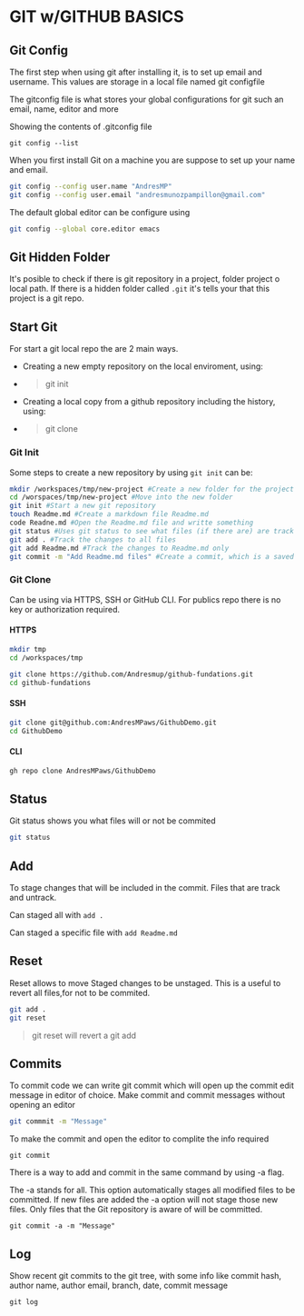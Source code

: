 # **GIT w/GITHUB BASICS**

## Git Config
The first step when using git after installing it, is to set up email and username. This values are storage in a local file named git configfile

The gitconfig file is what stores your global configurations for git such an email, name, editor and more

Showing the contents of .gitconfig file
```
git config --list
```

When you first install Git on a machine you are suppose to set up your name and email.
```sh
git config --config user.name "AndresMP"
git config --config user.email "andresmunozpampillon@gmail.com"
```

The default global editor can be configure using
```sh 
git config --global core.editor emacs
```

## Git Hidden Folder
It's posible to check if there is git repository in a project, folder project o local path.
If there is a hidden folder called `.git` it's tells your that this project is a git repo.

## Start Git
For start a git local repo the are 2 main ways.
 - Creating a new empty repository on the local enviroment, using:
 - > git init
 - Creating a local copy from a github repository including the history, using: 
 - > git clone

### Git Init 

Some steps to create a new repository by using `git init` can be:
```sh
mkdir /workspaces/tmp/new-project #Create a new folder for the project
cd /worspaces/tmp/new-project #Move into the new folder
git init #Start a new git repository
touch Readme.md #Create a markdown file Readme.md
code Readne.md #Open the Readme.md file and writte something
git status #Uses git status to see what files (if there are) are track and untrack
git add . #Track the changes to all files
git add Readme.md #Track the changes to Readme.md only
git commit -m "Add Readme.md files" #Create a commit, which is a saved snapshot of the tracked files. This contains a message.
```


### Git Clone
Can be using via HTTPS, SSH or GitHub CLI. For publics repo there is no key or authorization required.

#### HTTPS
```sh
mkdir tmp
cd /workspaces/tmp
```

```sh
git clone https://github.com/Andresmup/github-fundations.git
cd github-fundations
```

#### SSH

```sh
git clone git@github.com:AndresMPaws/GithubDemo.git
cd GithubDemo
```

#### CLI

```sh
gh repo clone AndresMPaws/GithubDemo    
```
## Status
Git status shows you what files will or not be commited

```sh
git status
```


## Add
To stage changes that will be included in the commit. Files that are track and untrack.

Can staged all with ```add .```

Can staged a specific file with ```add Readme.md```


## Reset 
Reset allows to move Staged changes to be unstaged.
This is a useful to revert all files,for not to be commited.

```sh
git add .
git reset
```
>git reset will revert a git add

## Commits
To commit code we can write git commit which will open up the commit edit message in editor of choice. 
Make commit and commit messages without opening an editor
```sh 
git commmit -m "Message"
```
To make the commit and open the editor to complite the info required
```
git commit
```

There is a way to add and commit in the same command by using -a flag.

The -a stands for all. This option automatically stages all modified files to be committed. If new files are added the -a option will not stage those new files. Only files that the Git repository is aware of will be committed.
```
git commit -a -m "Message"
```

## Log
Show recent git commits to the git tree, with some info like commit hash, author name, author email, branch, date, commit message
```
git log
```

